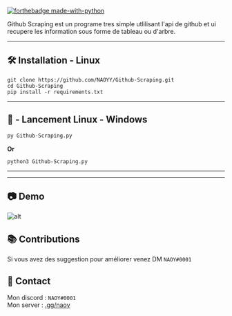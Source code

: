 [![forthebadge made-with-python](http://ForTheBadge.com/images/badges/made-with-python.svg)](https://www.python.org/)

Github Scraping est un programe tres simple utlilisant l'api de github et ui recupere les information sous forme de tableau ou d'arbre.

----

## **🛠️ Installation - Linux**
```
git clone https://github.com/NAOYY/Github-Scraping.git
cd Github-Scraping
pip install -r requirements.txt
```
----

## **🐧 - Lancement Linux - Windows**
```bash
py Github-Scraping.py
```
**Or**
```
python3 Github-Scraping.py
```

----


----

## 📷 Demo
![alt](https://cdn.discordapp.com/attachments/798276664622317629/798488508233940992/unknown.png)

## 📚 Contributions
Si vous avez des suggestion pour améliorer venez DM `NAOY#0001`

## 📝 Contact

Mon discord : `NAOY#0001`  
Mon server : [.gg/naoy](https://discord.gg/naoy)
